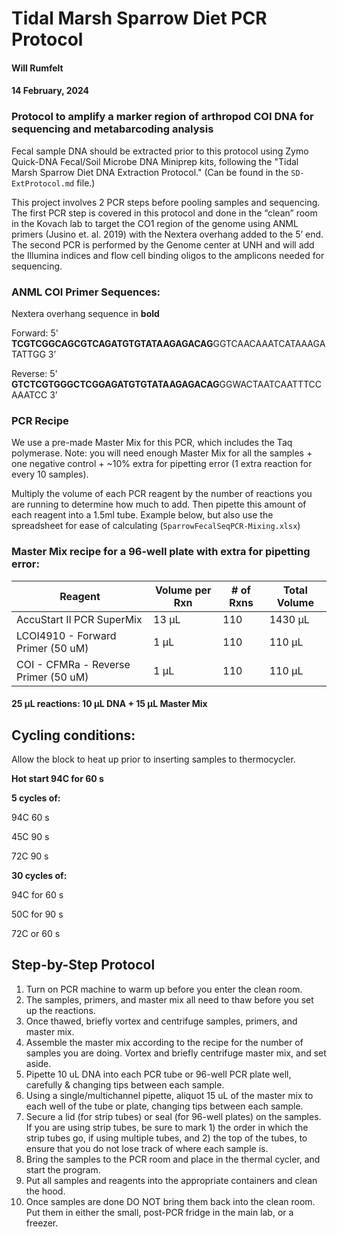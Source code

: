 # Tidal Marsh Sparrow Diet PCR Protocol
#### Will Rumfelt
#### 14 February, 2024

### Protocol to amplify a marker region of arthropod COI DNA for sequencing and metabarcoding analysis

Fecal sample DNA should be extracted prior to this protocol using Zymo Quick-DNA Fecal/Soil Microbe DNA Miniprep kits, following the "Tidal Marsh Sparrow Diet DNA Extraction Protocol." (Can be found in the `SD-ExtProtocol.md` file.)

This project involves 2 PCR steps before pooling samples and sequencing. The first PCR step is covered in this protocol and done in the “clean” room in the Kovach lab to target the CO1 region of the genome using ANML primers (Jusino et. al. 2019) with the Nextera overhang added to the 5’ end. The second PCR is performed by the Genome center at UNH and will add the Illumina indices and flow cell binding oligos to the amplicons needed for sequencing.

### ANML COI Primer Sequences:

Nextera overhang sequence in **bold**

Forward: 5' **TCGTCGGCAGCGTCAGATGTGTATAAGAGACAG**GGTCAACAAATCATAAAGATATTGG 3’

Reverse: 5' **GTCTCGTGGGCTCGGAGATGTGTATAAGAGACAG**GGWACTAATCAATTTCCAAATCC 3’


### PCR Recipe

We use a pre-made Master Mix for this PCR, which includes the Taq polymerase. Note: you will need enough Master Mix for all the samples + one negative control + ~10% extra for pipetting error (1 extra reaction for every 10 samples).

Multiply the volume of each PCR reagent by the number of reactions you are running to determine how much to add. Then pipette this amount of each reagent into a 1.5ml tube. Example below, but also use the spreadsheet for ease of calculating (`SparrowFecalSeqPCR-Mixing.xlsx`)

### Master Mix recipe for a 96-well plate with extra for pipetting error:

| Reagent | Volume per Rxn | # of Rxns | Total Volume |
| ------- | -------------- | --------- | ------------ |
| AccuStart II PCR SuperMix  | 13 µL | 110 | 1430 µL |
| LCOI4910 - Forward Primer (50 uM) | 1 µL | 110 | 110 µL |
| COI - CFMRa - Reverse Primer (50 uM) | 1 µL | 110 | 110 µL |

#### 25 µL reactions: 10 µL DNA + 15 µL Master Mix

## Cycling conditions:

Allow the block to heat up prior to inserting samples to thermocycler.

**Hot start 94C for 60 s**

**5 cycles of:**

94C 60 s

45C 90 s

72C 90 s

**30 cycles of:**

94C for 60 s

50C for 90 s

72C or 60 s

## Step-by-Step Protocol

1.	Turn on PCR machine to warm up before you enter the clean room.
2.	The samples, primers, and master mix all need to thaw before you set up the reactions.
3.	Once thawed, briefly vortex and centrifuge samples, primers, and master mix.
4.	Assemble the master mix according to the recipe for the number of samples you are doing. Vortex and briefly centrifuge master mix, and set aside.
5.	Pipette 10 uL DNA into each PCR tube or 96-well PCR plate well, carefully & changing tips between each sample.
6.	Using a single/multichannel pipette, aliquot 15 uL of the master mix to each well of the tube or plate, changing tips between each sample.
7.	Secure a lid (for strip tubes) or seal (for 96-well plates) on the samples. If you are using strip tubes, be sure to mark 1) the order in which the strip tubes go, if using multiple tubes, and 2) the top of the tubes, to ensure that you do not lose track of where each sample is. 
8.	Bring the samples to the PCR room and place in the thermal cycler, and start the program. 
9.	Put all samples and reagents into the appropriate containers and clean the hood.
10.	Once samples are done DO NOT bring them back into the clean room. Put them in either the small, post-PCR fridge in the main lab, or a freezer.
